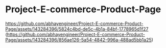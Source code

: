 # Project-E-commerce-Product-Page

https://github.com/abhayengineer/Project-E-commerce-Product-Page/assets/143284396/5824c4bd-de5c-4b1a-84bf-1778965d1f27
(https://github.com/abhayengineer/Project-E-commerce-Product-Page/assets/143284396/856ae126-5a54-4842-996a-488ad5bb1a25)

